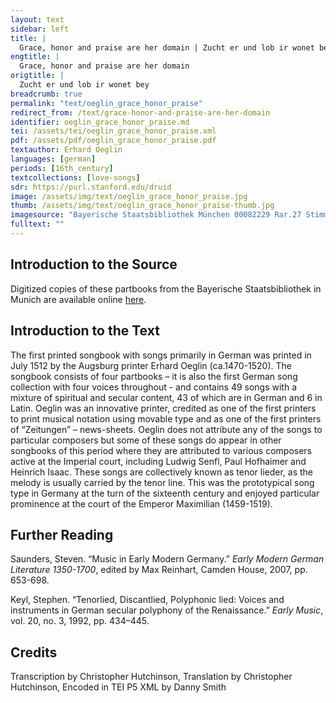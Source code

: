 ```yaml
---
layout: text
sidebar: left
title: |
  Grace, honor and praise are her domain | Zucht er und lob ir wonet bey
engtitle: |
  Grace, honor and praise are her domain
origtitle: |
  Zucht er und lob ir wonet bey
breadcrumb: true
permalink: "text/oeglin_grace_honor_praise"
redirect_from: /text/grace-honor-and-praise-are-her-domain
identifier: oeglin_grace_honor_praise.md
tei: /assets/tei/oeglin_grace_honor_praise.xml
pdf: /assets/pdf/oeglin_grace_honor_praise.pdf
textauthor: Erhard Oeglin
languages: [german]
periods: [16th_century]
textcollections: [love-songs]
sdr: https://purl.stanford.edu/druid 
image: /assets/img/text/oeglin_grace_honor_praise.jpg
thumb: /assets/img/text/oeglin_grace_honor_praise-thumb.jpg
imagesource: "Bayerische Staatsbibliothek München 00082229 Rar.27 Stimme T f.42v [Public Domain]"
fulltext: ""
---
```

 

## Introduction to the Source 

<p>Digitized copies of these partbooks from the Bayerische Staatsbibliothek in Munich are available online <a href="https://stimmbuecher.digitale-sammlungen.de//view?id=bsb00082229">here</a>.</p>

## Introduction to the Text 

<p>The first printed songbook with songs primarily in German was printed in July 1512 by the Augsburg printer Erhard Oeglin (ca.1470-1520). The songbook consists of four partbooks – it is also the first German song collection with four voices throughout - and contains 49 songs with a mixture of spiritual and secular content, 43 of which are in German and 6 in Latin. Oeglin was an innovative printer, credited as one of the first printers to print musical notation using movable type and as one of the first printers of “Zeitungen” – news-sheets. Oeglin does not attribute any of the songs to particular composers but some of these songs do appear in other songbooks of this period where they are attributed to various composers active at the Imperial court, including Ludwig Senfl, Paul Hofhaimer and Heinrich Isaac. These songs are collectively known as tenor lieder, as the melody is usually carried by the tenor line. This was the prototypical song type in Germany at the turn of the sixteenth century and enjoyed particular prominence at the court of the Emperor Maximilian (1459-1519).</p>

## Further Reading 

<p>Saunders, Steven. “Music in Early Modern Germany.” <em>Early Modern German Literature 1350-1700</em>, edited by Max Reinhart, Camden House, 2007, pp. 653-698.</p> <p>Keyl, Stephen. “Tenorlied, Discantlied, Polyphonic lied: Voices and instruments in German secular polyphony of the Renaissance.” <em>Early Music</em>, vol. 20, no. 3, 1992, pp. 434–445.</p>

## Credits

Transcription by Christopher Hutchinson, Translation by Christopher Hutchinson, Encoded in TEI P5 XML by Danny Smith
